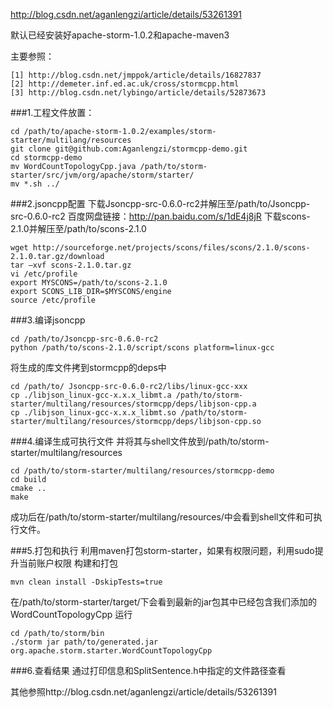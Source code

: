 http://blog.csdn.net/aganlengzi/article/details/53261391

默认已经安装好apache-storm-1.0.2和apache-maven3

主要参照：
```
[1] http://blog.csdn.net/jmppok/article/details/16827837 
[2] http://demeter.inf.ed.ac.uk/cross/stormcpp.html 
[3] http://blog.csdn.net/lybingo/article/details/52873673 
```
###1.工程文件放置：
```
cd /path/to/apache-storm-1.0.2/examples/storm-starter/multilang/resources
git clone git@github.com:Aganlengzi/stormcpp-demo.git
cd stormcpp-demo
mv WordCountTopologyCpp.java /path/to/storm-starter/src/jvm/org/apache/storm/starter/
mv *.sh ../
```
###2.jsoncpp配置
下载Jsoncpp-src-0.6.0-rc2并解压至/path/to/Jsoncpp-src-0.6.0-rc2
百度网盘链接：http://pan.baidu.com/s/1dE4j8jR
下载scons-2.1.0并解压至/path/to/scons-2.1.0
```
wget http://sourceforge.net/projects/scons/files/scons/2.1.0/scons-2.1.0.tar.gz/download
tar –xvf scons-2.1.0.tar.gz
vi /etc/profile
export MYSCONS=/path/to/scons-2.1.0
export SCONS_LIB_DIR=$MYSCONS/engine
source /etc/profile
```
###3.编译jsoncpp
```
cd /path/to/Jsoncpp-src-0.6.0-rc2
python /path/to/scons-2.1.0/script/scons platform=linux-gcc
```
将生成的库文件拷到stormcpp的deps中
```
cd /path/to/ Jsoncpp-src-0.6.0-rc2/libs/linux-gcc-xxx
cp ./libjson_linux-gcc-x.x.x_libmt.a /path/to/storm-starter/multilang/resources/stormcpp/deps/libjson-cpp.a
cp ./libjson_linux-gcc-x.x.x_libmt.so /path/to/storm-starter/multilang/resources/stormcpp/deps/libjson-cpp.so
```
###4.编译生成可执行文件
并将其与shell文件放到/path/to/storm-starter/multilang/resources
```
cd /path/to/storm-starter/multilang/resources/stormcpp-demo
cd build
cmake ..
make
```
成功后在/path/to/storm-starter/multilang/resources/中会看到shell文件和可执行文件。

###5.打包和执行
利用maven打包storm-starter，如果有权限问题，利用sudo提升当前账户权限
构建和打包
```
mvn clean install -DskipTests=true 
```
在/path/to/storm-starter/target/下会看到最新的jar包其中已经包含我们添加的WordCountTopologyCpp
运行
```
cd /path/to/storm/bin
./storm jar path/to/generated.jar org.apache.storm.starter.WordCountTopologyCpp
```
###6.查看结果
通过打印信息和SplitSentence.h中指定的文件路径查看

其他参照http://blog.csdn.net/aganlengzi/article/details/53261391
